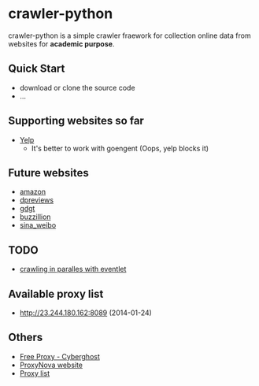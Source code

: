 crawler-python
==============

crawler-python is a simple crawler fraework for collection online data from websites for **academic purpose**.

## Quick Start

* download or clone the source code
* ...

## Supporting websites so far

* [Yelp](http://www.yelp.com)
  + It's better to work with goengent (Oops, yelp blocks it)

## Future websites

* [amazon](http://www.amazon.com)
* [dpreviews](http://www.dpreview.com)
* [gdgt](http://www.gdgt.com)
* [buzzillion](http://www.buzzillions.com/)
* [sina_weibo](http://www.weibo.com)

## TODO

* [crawling in paralles with eventlet](http://eventlet.net/doc/examples.html)

## Available proxy list

+ http://23.244.180.162:8089 (2014-01-24)

## Others

* [Free Proxy - Cyberghost](https://cyberhostvpn.com)
* [ProxyNova website](http://www.proxynova.com/)
* [Proxy list](http://www.cnproxy.com/)
